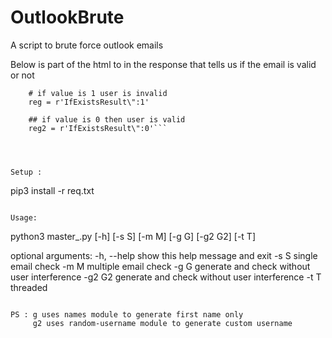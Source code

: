 # OutlookBrute
A script to brute force outlook emails 

<p>Below is part of the html to in the response that tells us if the email is valid or not </p>

```
	# if value is 1 user is invalid 
	reg = r'IfExistsResult\":1'

	## if value is 0 then user is valid 
	reg2 = r'IfExistsResult\":0'```




Setup :
```
pip3 install -r req.txt
```

Usage:
```
python3  master_.py [-h] [-s S] [-m M] [-g G] [-g2 G2] [-t T]

optional arguments:
  -h, --help  show this help message and exit
  -s S        single email check
  -m M        multiple email check
  -g G        generate and check without user interference
  -g2 G2      generate and check without user interference
  -t T        threaded
     
```

PS : g uses names module to generate first name only 
     g2 uses random-username module to generate custom username
     

